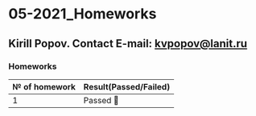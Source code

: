 # 05-2021_Homeworks
## Kirill Popov. Contact E-mail: kvpopov@lanit.ru
### Homeworks
№ of homework | Result(Passed/Failed)
--------------|----------------------
1|Passed 	:dart:

